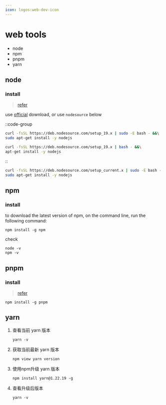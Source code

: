 ```yaml
---
icon: logos:web-dev-icon
---
```


# web tools

- node
- npm
- pnpm
- yarn

## node

### install

> [refer][node install]

use [official][node download] download, or use `nodesource` below

::code-group

```bash [Ubuntu]
curl -fsSL https://deb.nodesource.com/setup_19.x | sudo -E bash - &&\
sudo apt-get install -y nodejs
```

```bash [Debian, as root]
curl -fsSL https://deb.nodesource.com/setup_19.x | bash - &&\
apt-get install -y nodejs
```

::

```bash [Current]
curl -fsSL https://deb.nodesource.com/setup_current.x | sudo -E bash - &&\
sudo apt-get install -y nodejs
```

## npm

### install

to download the latest version of npm, on the command line, run the following command:

```shell
npm install -g npm
```

check

```shell
node -v
npm -v
```

## pnpm

### install

> [refer][pnpm install]

```shell
npm install -g pnpm
```

## yarn

1. 查看当前 yarn 版本

   ```shell
   yarn -v
   ```

2. 获取当前最新 yarn 版本

    ```shell
    npm view yarn version
    ```

3. 使用npm升级 yarn 版本

    ```shell
    npm install yarn@1.22.19 -g
    ```

4. 查看升级后版本

    ```shell
    yarn -v
    ```

[node install]: https://github.com/nodesource/distributions
[node download]: https://nodejs.org/en/download/
[pnpm install]: https://pnpm.io/installation
